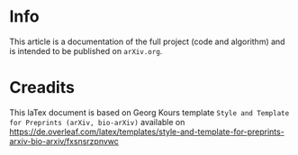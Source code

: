 # Info

This article is a documentation of the full project (code and algorithm) and is intended to be published on `arXiv.org`.


# Creadits

This laTex document is based on Georg Kours template 
`Style and Template for Preprints (arXiv, bio-arXiv)`
available on
https://de.overleaf.com/latex/templates/style-and-template-for-preprints-arxiv-bio-arxiv/fxsnsrzpnvwc
